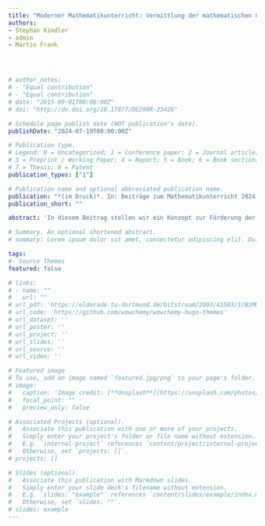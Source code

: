 ```yaml
---
title: "Moderner Mathematikunterricht: Vermittlung der mathematischen Grundlagen künstlicher Neuronaler Netze"
authors:
- Stephan Kindler
- admin
- Martin Frank




# author_notes:
# - "Equal contribution"
# - "Equal contribution"
# date: "2015-09-01T00:00:00Z"
# doi: "http://dx.doi.org/10.17877/DE290R-23426"

# Schedule page publish date (NOT publication's date).
publishDate: "2024-07-19T00:00:00Z"

# Publication type.
# Legend: 0 = Uncategorized; 1 = Conference paper; 2 = Journal article;
# 3 = Preprint / Working Paper; 4 = Report; 5 = Book; 6 = Book section;
# 7 = Thesis; 8 = Patent
publication_types: ["1"]

# Publication name and optional abbreviated publication name.
publication: "*(im Druck)*. In: Beiträge zum Mathematikunterricht 2024, WTM-Verlag" # "*Journal of Source Themes, 1*(1)"
publication_short: ""

abstract: 'In diesem Beitrag stellen wir ein Konzept zur Förderung der Epistemic Agency von Schüler:innen im Rahmen der projektartigen Bearbeitung von datengetriebenen, realen Problemstellungen vor. Dabei entwickeln Schüler:innen sogenannte Computational Essays als Produkte ihrer Modellierungs- und Programmierprozesse, welche die Problemlösung und den Prozess nachvollziehbar und reproduzierbar machen sollen. Im Beitrag berichten wir von einer ersten Umsetzung dieses Konzeptes im Rahmen der Modellierungswoche des Schüler:innenprogramms CAMMP sowie ersten Erkenntnissen der Pilotierung.'

# Summary. An optional shortened abstract.
# summary: Lorem ipsum dolor sit amet, consectetur adipiscing elit. Duis posuere tellus ac convallis placerat. Proin tincidunt magna sed ex sollicitudin condimentum.

tags:
#- Source Themes
featured: false

# links:
# - name: ""
#   url: ""
# url_pdf: 'https://eldorado.tu-dortmund.de/bitstream/2003/41583/1/BzMU22_165.pdf'
# url_code: 'https://github.com/wowchemy/wowchemy-hugo-themes'
# url_dataset: ''
# url_poster: ''
# url_project: ''
# url_slides: ''
# url_source: ''
# url_video: ''

# Featured image
# To use, add an image named `featured.jpg/png` to your page's folder. 
# image:
#   caption: 'Image credit: [**Unsplash**](https://unsplash.com/photos/jdD8gXaTZsc)'
#   focal_point: ""
#   preview_only: false

# Associated Projects (optional).
#   Associate this publication with one or more of your projects.
#   Simply enter your project's folder or file name without extension.
#   E.g. `internal-project` references `content/project/internal-project/index.md`.
#   Otherwise, set `projects: []`.
# projects: []

# Slides (optional).
#   Associate this publication with Markdown slides.
#   Simply enter your slide deck's filename without extension.
#   E.g. `slides: "example"` references `content/slides/example/index.md`.
#   Otherwise, set `slides: ""`.
# slides: example
---
```


<!-- {{% callout note %}}
Click the *Cite* button above to demo the feature to enable visitors to import publication metadata into their reference management software.
{{% /callout %}}

{{% callout note %}}
Create your slides in Markdown - click the *Slides* button to check out the example.
{{% /callout %}}

Supplementary notes can be added here, including [code, math, and images](https://wowchemy.com/docs/writing-markdown-latex/). -->
